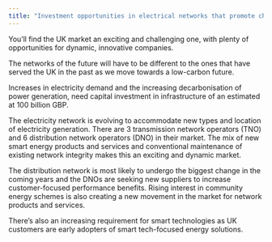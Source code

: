 ```yaml
---
title: "Investment opportunities in electrical networks that promote change"
---
```

You’ll find the UK market an exciting and challenging one, with plenty of opportunities for dynamic, innovative companies.

The networks of the future will have to be different to the ones that have served the UK in the past as we move towards a low-carbon future.
 
Increases in electricity demand and the increasing decarbonisation of power generation, need capital investment in infrastructure of an estimated at 100 billion GBP.

The electricity network is evolving to accommodate new types and location of electricity generation. There are 3 transmission network operators (TNO) and 6 distribution network operators (DNO) in their market. The mix of new smart energy products and services and conventional maintenance of existing network integrity makes this an exciting and dynamic market.

The distribution network is most likely to undergo the biggest change in the coming years and the DNOs are seeking new suppliers to increase customer-focused performance benefits. Rising interest in community energy schemes is also creating a new movement in the market for network products and services.
 
There’s also an increasing requirement for smart technologies as UK customers are early adopters of smart tech-focused energy solutions.
